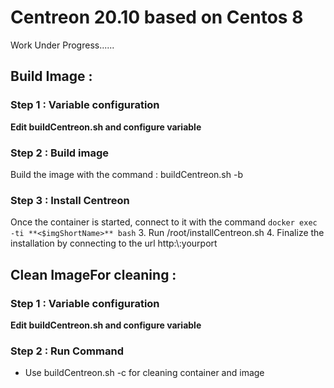 # Centreon 20.10 based on Centos 8

Work Under Progress......




## Build Image :

### Step 1 : Variable configuration

**Edit buildCentreon.sh and configure variable**


### Step 2 : Build image

Build the image with the command : buildCentreon.sh -b

### Step 3 : Install Centreon

Once the container is started, connect to it with the command ``` docker exec -ti **<$imgShortName>** bash ```
3. Run /root/installCentreon.sh
4. Finalize the installation by connecting to the url http:\\<your ip>:yourport

## Clean ImageFor cleaning : 

### Step 1 : Variable configuration

**Edit buildCentreon.sh and configure variable**

### Step 2 : Run Command
- Use  buildCentreon.sh -c for cleaning container and image 


